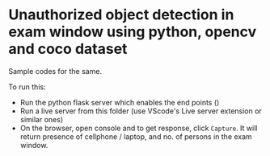 # Unauthorized object detection in exam window using python, opencv and coco dataset

Sample codes for the same.

To run this:

- Run the python flask server which enables the end points ()
- Run a live server from this folder (use VScode's Live server extension or similar ones)
- On the browser, open console and to get response, click `Capture`. It will return presence of cellphone / laptop, and no. of persons in the exam window.
